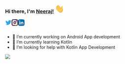   ### Hi there, I'm [Neeraj!](https://ryuk-me.github.io/sastabio/index.html) <img src="https://raw.githubusercontent.com/ABSphreak/ABSphreak/master/gifs/Hi.gif" width="30px"></h2>

<a href="https://twitter.com/ryuk_me">
  <img align="left" alt="Neeraj Kumar | Twitter" width="21px" src="https://github.com/Ryuk-me/ryuk-me/blob/master/asset/twitter.svg" />
</a>
<a href="http://instagram.com/ryuk_me/">
  <img align="left" alt="Neeraj's Insta" width="21px" src="https://github.com/Ryuk-me/ryuk-me/blob/master/asset/insta.svg" />
</a>
<a href="https://www.linkedin.com/in/neeraj-kumar-5178281b0/">
  <img align="left" alt="Neeraj's LinkedIn" width="21px" src="https://github.com/Ryuk-me/ryuk-me/blob/master/asset/linkedin.svg" />
</a>
<br />
<br />

- 🔭 I’m currently working on Android App development
- 🌱 I’m currently learning Kotlin
- 🤔 I’m looking for help with Kotlin App Development

<img src="https://github-readme-stats.vercel.app/api?username=ryuk-me&show_icons=true&theme=dracula">
